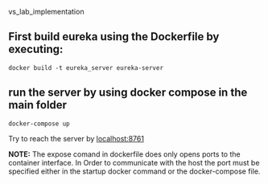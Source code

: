 vs_lab_implementation

## First build eureka using the Dockerfile by executing:

```docker build -t eureka_server eureka-server```

## run the server by using docker compose in the main folder
```docker-compose up``` 

Try to reach the server by [localhost:8761](http://localhost:8761/)

**NOTE:** The expose comand in dockerfile does only opens ports to the container interface. In Order to communicate with the host
the port must be specified either in the startup docker command or the docker-compose file.